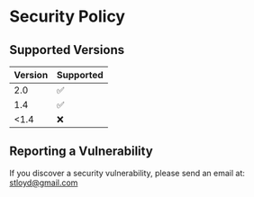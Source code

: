 # Security Policy

## Supported Versions

| Version | Supported          |
| ------- | ------------------ |
| 2.0  | :white_check_mark: |
| 1.4  | :white_check_mark:  |
| <1.4 | :x:                |

## Reporting a Vulnerability

If you discover a security vulnerability, please send an email at: stloyd@gmail.com
